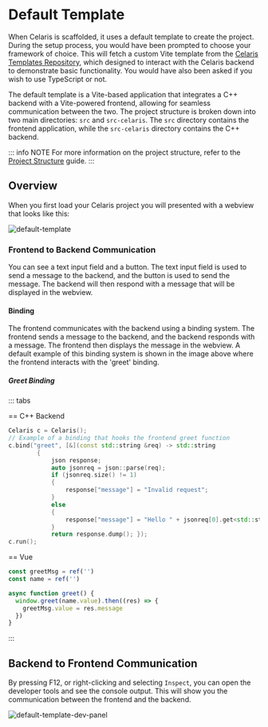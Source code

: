 # Default Template

When Celaris is scaffolded, it uses a default template to create the project. During the setup process, you would have been prompted to choose your framework of choice. This will fetch a custom Vite template from the [Celaris Templates Repository](https://github.com/celaris-apps/templates), which designed to interact with the Celaris backend to demonstrate basic functionality. You would have also been asked if you wish to use TypeScript or not.

The default template is a Vite-based application that integrates a C++ backend with a Vite-powered frontend, allowing for seamless communication between the two. The project structure is broken down into two main directories: `src` and `src-celaris`. The `src` directory contains the frontend application, while the `src-celaris` directory contains the C++ backend.

::: info NOTE
For more information on the project structure, refer to the [Project Structure](/guides/getting-started/project-structure) guide.
:::

## Overview

When you first load your Celaris project you will presented with a webview that looks like this:

![default-template](/images/guides/features/default-template.png)

### Frontend to Backend Communication

You can see a text input field and a button. The text input field is used to send a message to the backend, and the button is used to send the message. The backend will then respond with a message that will be displayed in the webview.

#### Binding

The frontend communicates with the backend using a binding system. The frontend sends a message to the backend, and the backend responds with a message. The frontend then displays the message in the webview. A default example of this binding system is shown in the image above where the frontend interacts with the 'greet' binding. 

##### Greet Binding

::: tabs

== C++ Backend

```cpp
Celaris c = Celaris();
// Example of a binding that hooks the frontend greet function
c.bind("greet", [&](const std::string &req) -> std::string
        {
            json response;
            auto jsonreq = json::parse(req);
            if (jsonreq.size() != 1)
            {
                response["message"] = "Invalid request";
            }
            else
            {
                response["message"] = "Hello " + jsonreq[0].get<std::string>() + ", You have been greeted from C++";
            }
            return response.dump(); });
c.run();
```

== Vue
```javascript
const greetMsg = ref('')
const name = ref('')

async function greet() {
  window.greet(name.value).then((res) => {
    greetMsg.value = res.message
  })
}
```

:::

## Backend to Frontend Communication

By pressing F12, or right-clicking and selecting `Inspect`, you can open the developer tools and see the console output. This will show you the communication between the frontend and the backend.

![default-template-dev-panel](/images/guides/features/default-template-dev-panel.png)